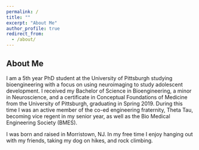 ```yaml
---
permalink: /
title: ""
excerpt: "About Me"
author_profile: true
redirect_from: 
  - /about/
---
```



## About Me
I am a 5th year PhD student at the University of Pittsburgh studying bioengineering with a focus on using neuroimaging to study adolescent development. I received my Bachelor of Science in Bioengineering, a minor in Neuroscience, and a certificate in Conceptual Foundations of Medicine from the University of Pittsburgh,  graduating in Spring 2019. During this time I was an active member of the co-ed engineering fraternity, Theta Tau, becoming vice regent in my senior year, as well as the Bio Medical Engineering Society (BMES).

I was born and raised in Morristown, NJ. In my free time I enjoy hanging out with my friends, taking my dog on hikes, and rock climbing.


